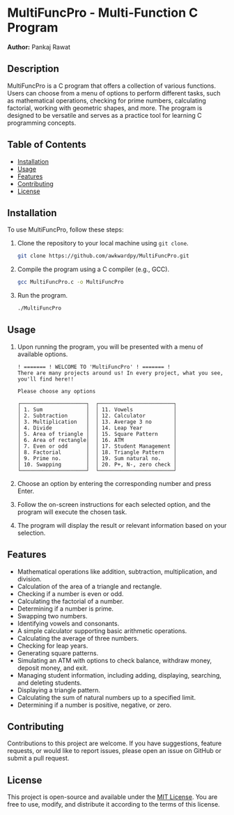 # MultiFuncPro - Multi-Function C Program

**Author:** Pankaj Rawat

## Description
MultiFuncPro is a C program that offers a collection of various functions. Users can choose from a menu of options to perform different tasks, such as mathematical operations, checking for prime numbers, calculating factorial, working with geometric shapes, and more. The program is designed to be versatile and serves as a practice tool for learning C programming concepts.

## Table of Contents
- [Installation](#installation)
- [Usage](#usage)
- [Features](#features)
- [Contributing](#contributing)
- [License](#license)

## Installation
To use MultiFuncPro, follow these steps:

1. Clone the repository to your local machine using `git clone`.

   ```bash
   git clone https://github.com/awkwardpy/MultiFuncPro.git
   ```

2. Compile the program using a C compiler (e.g., GCC).

   ```bash
   gcc MultiFuncPro.c -o MultiFuncPro
   ```

3. Run the program.

   ```bash
   ./MultiFuncPro
   ```

## Usage
1. Upon running the program, you will be presented with a menu of available options.

   ```
   ! ======= ! WELCOME TO 'MultiFuncPro' ! ======= !
   There are many projects around us! In every project, what you see, you'll find here!!

   Please choose any options

   ┌─────────────────────┐  ┌────────────────────────┐
   │ 1. Sum              │  │ 11. Vowels             │
   │ 2. Subtraction      │  │ 12. Calculator         │
   │ 3. Multiplication   │  │ 13. Average 3 no       │
   │ 4. Divide           │  │ 14. Leap Year          │
   │ 5. Area of triangle │  │ 15. Square Pattern     │
   │ 6. Area of rectangle│  │ 16. ATM                │
   │ 7. Even or odd      │  │ 17. Student Management │
   │ 8. Factorial        │  │ 18. Triangle Pattern   │
   │ 9. Prime no.        │  │ 19. Sum natural no.    │
   │ 10. Swapping        │  │ 20. P+, N-, zero check │
   └─────────────────────┘  └────────────────────────┘
   ```

2. Choose an option by entering the corresponding number and press Enter.

3. Follow the on-screen instructions for each selected option, and the program will execute the chosen task.

4. The program will display the result or relevant information based on your selection.

## Features
- Mathematical operations like addition, subtraction, multiplication, and division.
- Calculation of the area of a triangle and rectangle.
- Checking if a number is even or odd.
- Calculating the factorial of a number.
- Determining if a number is prime.
- Swapping two numbers.
- Identifying vowels and consonants.
- A simple calculator supporting basic arithmetic operations.
- Calculating the average of three numbers.
- Checking for leap years.
- Generating square patterns.
- Simulating an ATM with options to check balance, withdraw money, deposit money, and exit.
- Managing student information, including adding, displaying, searching, and deleting students.
- Displaying a triangle pattern.
- Calculating the sum of natural numbers up to a specified limit.
- Determining if a number is positive, negative, or zero.

## Contributing
Contributions to this project are welcome. If you have suggestions, feature requests, or would like to report issues, please open an issue on GitHub or submit a pull request.

## License
This project is open-source and available under the [MIT License](LICENSE). You are free to use, modify, and distribute it according to the terms of this license.
